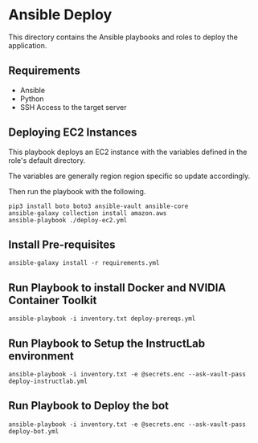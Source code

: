 # Ansible Deploy

This directory contains the Ansible playbooks and roles to deploy the application.

## Requirements

- Ansible
- Python
- SSH Access to the target server

## Deploying EC2 Instances

This playbook deploys an EC2 instance with the variables
defined in the role's default directory.

The variables are generally region region specific so update
accordingly.

Then run the playbook with the following.

```console
pip3 install boto boto3 ansible-vault ansible-core
ansible-galaxy collection install amazon.aws
ansible-playbook ./deploy-ec2.yml
```

## Install Pre-requisites

```console
ansible-galaxy install -r requirements.yml
```

## Run Playbook to install Docker and NVIDIA Container Toolkit

```console
ansible-playbook -i inventory.txt deploy-prereqs.yml
```

## Run Playbook to Setup the InstructLab environment

```console
ansible-playbook -i inventory.txt -e @secrets.enc --ask-vault-pass deploy-instructlab.yml
```

## Run Playbook to Deploy the bot

```console
ansible-playbook -i inventory.txt -e @secrets.enc --ask-vault-pass deploy-bot.yml
```
